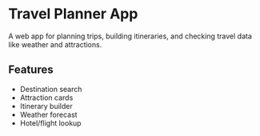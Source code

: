 # Travel Planner App

A web app for planning trips, building itineraries, and checking travel data like weather and attractions.

## Features
- Destination search
- Attraction cards
- Itinerary builder
- Weather forecast
- Hotel/flight lookup